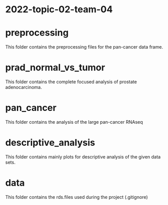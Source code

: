# 2022-topic-02-team-04


# preprocessing
This folder contains the preprocessing files for the pan-cancer data frame.

# prad_normal_vs_tumor
This folder contains the complete focused analysis of prostate adenocarcinoma.

# pan_cancer
This folder contains the analysis of the large pan-cancer RNAseq

# descriptive_analysis
This folder contains mainly plots for descriptive analysis of the given data sets.

# data
This folder contains the rds.files used during the project (.gitignore)